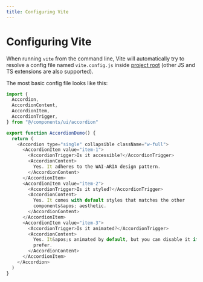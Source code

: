 ```yaml
---
title: Configuring Vite
---
```


# Configuring Vite

When running `vite` from the command line, Vite will automatically try to resolve a config file named `vite.config.js` inside [project root](/guide/#index-html-and-project-root) (other JS and TS extensions are also supported).

The most basic config file looks like this:

```js
import {
  Accordion,
  AccordionContent,
  AccordionItem,
  AccordionTrigger,
} from "@/components/ui/accordion"

export function AccordionDemo() {
  return (
    <Accordion type="single" collapsible className="w-full">
      <AccordionItem value="item-1">
        <AccordionTrigger>Is it accessible?</AccordionTrigger>
        <AccordionContent>
          Yes. It adheres to the WAI-ARIA design pattern.
        </AccordionContent>
      </AccordionItem>
      <AccordionItem value="item-2">
        <AccordionTrigger>Is it styled?</AccordionTrigger>
        <AccordionContent>
          Yes. It comes with default styles that matches the other
          components&apos; aesthetic.
        </AccordionContent>
      </AccordionItem>
      <AccordionItem value="item-3">
        <AccordionTrigger>Is it animated?</AccordionTrigger>
        <AccordionContent>
          Yes. It&apos;s animated by default, but you can disable it if you
          prefer.
        </AccordionContent>
      </AccordionItem>
    </Accordion>
  )
}

```